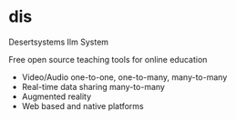 # dis
Desertsystems Ilm System

Free open source teaching tools for online education

* Video/Audio one-to-one, one-to-many, many-to-many
* Real-time data sharing many-to-many
* Augmented reality
* Web based and native platforms
